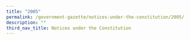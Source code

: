 ```yaml
---
title: "2005"
permalink: /government-gazette/notices-under-the-constitution/2005/
description: ""
third_nav_title: Notices under the Constitution
---
```

